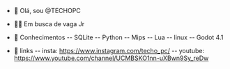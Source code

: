- 👋 Olá, sou @TECHOPC

- :male_detective: Em busca de vaga Jr

- :book: Conhecimentos
-- SQLite
-- Python
-- Mips
-- Lua
-- linux
-- Godot 4.1
  

- :link: links
-- insta: https://www.instagram.com/techo_pc/
-- youtube: https://www.youtube.com/channel/UCMBSKO1nn-uXBwn9Sy_reDw
<!---  - 📫 --->

<!---
TECHOPC/TECHOPC is a ✨ special ✨ repository because its `README.md` (this file) appears on your GitHub profile.
You can click the Preview link to take a look at your changes.
--->
